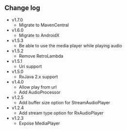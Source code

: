 ## Change log

+ v1.7.0
  + Migrate to MavenCentral
+ v1.6.0
  + Migrate to AndroidX
+ v1.5.3
  + Be able to use the media player while playing audio
+ v1.5.2
  + Remove RetroLambda
+ v1.5.1
  + Uri support
+ v1.5.0
  + RxJava 2.x support
+ v1.4.0
  + Allow play from url
  + Add AudioProcessor
+ v1.2.5
  + Add buffer size option for StreamAudioPlayer
+ v1.2.4
  + Add stream type option for RxAudioPlayer
+ v1.2.3
  + Expose MediaPlayer
